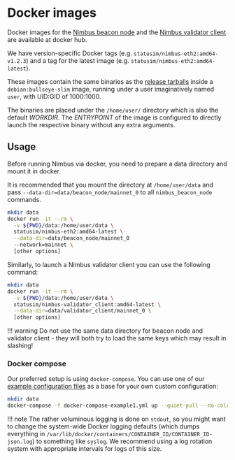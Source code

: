 # Docker images

Docker images for the [Nimbus beacon node](https://hub.docker.com/r/statusim/nimbus-eth2) and the [Nimbus validator client](https://hub.docker.com/r/statusim/nimbus-validator-client) are available at docker hub.

We have version-specific Docker tags (e.g. `statusim/nimbus-eth2:amd64-v1.2.3`) and a tag for the latest image (e.g. `statusim/nimbus-eth2:amd64-latest`).

These images contain the same binaries as the [release tarballs](./binaries.md) inside a `debian:bullseye-slim` image, running under a user imaginatively named `user`, with UID:GID of 1000:1000.

The binaries are placed under the `/home/user/` directory which is also the default *WORKDIR*. The *ENTRYPOINT* of the image is configured to directly launch the respective binary without any extra arguments.

## Usage

Before running Nimbus via docker, you need to prepare a data directory and mount it in docker.

It is recommended that you mount the directory at `/home/user/data` and pass `--data-dir=data/beacon_node/mainnet_0` to all `nimbus_beacon_node` commands.

```sh
mkdir data
docker run -it --rm \
  -v ${PWD}/data:/home/user/data \
  statusim/nimbus-eth2:amd64-latest \
  --data-dir=data/beacon_node/mainnet_0
  --network=mainnet \
  [other options]
```

Similarly, to launch a Nimbus validator client you can use the following command:

```sh
mkdir data
docker run -it --rm \
  -v ${PWD}/data:/home/user/data \
  statusim/nimbus-validator_client:amd64-latest \
  --data-dir=data/validator_client/mainnet_0 \
  [other options]
```

!!! warning
    Do not use the same data directory for beacon node and validator client - they will both try to load the same keys which may result in slashing!

### Docker compose

Our preferred setup is using `docker-compose`. You can use one of our [example configuration files](https://github.com/status-im/nimbus-eth2/tree/stable/docker/dist/binaries) as a base for your own custom configuration:

```sh
mkdir data
docker-compose -f docker-compose-example1.yml up --quiet-pull --no-color --detach
```

!!! note
    The rather voluminous logging is done on `stdout`, so you might want to change the system-wide Docker logging defaults (which dumps everything in `/var/lib/docker/containers/CONTAINER_ID/CONTAINER_ID-json.log`) to something like `syslog`. We recommend using a log rotation system with appropriate intervals for logs of this size.
